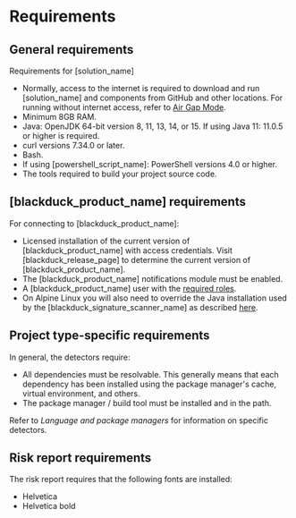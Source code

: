 # Requirements

## General requirements

Requirements for [solution_name]

* Normally, access to the internet is required to download and run [solution_name] and components from GitHub and other locations. For running without internet access,
refer to [Air Gap Mode](../downloadingandrunning/airgap.md).
* Minimum 8GB RAM.
* Java: OpenJDK 64-bit version 8, 11, 13, 14, or 15. If using Java 11: 11.0.5 or higher is required.
* curl versions 7.34.0 or later.
* Bash.
* If using [powershell_script_name]: PowerShell versions 4.0 or higher.
* The tools required to build your project source code.

## [blackduck_product_name] requirements

For connecting to [blackduck_product_name]:

* Licensed installation of the current version of [blackduck_product_name] with access credentials.
Visit [blackduck_release_page] to determine the current version of [blackduck_product_name].
* The [blackduck_product_name] notifications module must be enabled.
* A [blackduck_product_name] user with the [required roles](usersandroles.md).
* On Alpine Linux you will also need to override the Java installation used by the [blackduck_signature_scanner_name] as
described [here](../troubleshooting/solutions.md#black-duck-signature-scanner-fails-on-alpine-linux).

## Project type-specific requirements

In general, the detectors require:

* All dependencies must be resolvable. This generally means that each dependency has been installed using the package manager's cache, virtual environment, and others.
* The package manager / build tool must be installed and in the path.

Refer to *Language and package managers* for information on specific detectors.

## Risk report requirements

The risk report requires that the following fonts are installed:

* Helvetica
* Helvetica bold

